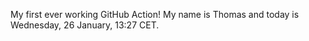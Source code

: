 My first ever working GitHub Action!
My name is Thomas and today is Wednesday, 26 January, 13:27 CET. 
